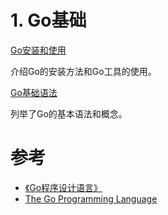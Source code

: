 # 1. Go基础

[Go安装和使用](Go安装和使用.md)

介绍Go的安装方法和Go工具的使用。

[Go基础语法](Go基础语法.md)

列举了Go的基本语法和概念。



# 参考

- [《Go程序设计语言》](https://book.douban.com/subject/27044219/)
- [The Go Programming Language](https://golang.org/)

